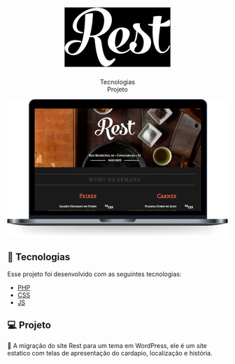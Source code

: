 <h1 align="center">
    <img alt="Rest" src="/rest/github/restD.jpg"/>
</h1>


<p align="center">
  Tecnologias<br>
  Projeto
<br>
<p align="center">
  <img alt="Rest" src="/rest/github/rest-pc.png"/>
</p>

## 🚀 Tecnologias

Esse projeto foi desenvolvido com as seguintes tecnologias:

- [PHP](https://www.php.net/)
- [CSS](https://tableless.github.io/iniciantes/manual/css/)
- [JS](https://www.w3schools.com/js/)

## 💻 Projeto

🍜 A migração do site Rest para um tema em WordPress, ele é um site estatico com telas de apresentação do cardapio, localização e história. 


